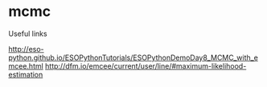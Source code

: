 # mcmc

Useful links

http://eso-python.github.io/ESOPythonTutorials/ESOPythonDemoDay8_MCMC_with_emcee.html
http://dfm.io/emcee/current/user/line/#maximum-likelihood-estimation
